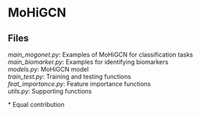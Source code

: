 # MoHiGCN

## Files
*main_mogonet.py*: Examples of MoHiGCN for classification tasks\
*main_biomarker.py*: Examples for identifying biomarkers\
*models.py*: MoHiGCN model\
*train_test.py*: Training and testing functions\
*feat_importance.py*: Feature importance functions\
*utils.py*: Supporting functions    

\* Equal contribution

